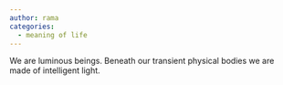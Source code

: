 ```yaml
---
author: rama
categories:
  - meaning of life
---
```


We are luminous beings. Beneath our transient physical bodies we are made of intelligent light.